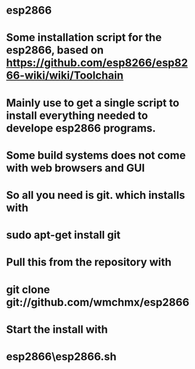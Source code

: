 # esp2866
# Some installation script for the esp2866, based on https://github.com/esp8266/esp8266-wiki/wiki/Toolchain
#
# Mainly use to get a single script to install everything needed to develope esp2866 programs.
# Some build systems does not come with web browsers and GUI
# 
# So all you need is git. which installs with 
#       sudo apt-get install git
#
# Pull this from the repository with
#       git clone git://github.com/wmchmx/esp2866
# 
# Start the install with
#       esp2866\esp2866.sh
#   

